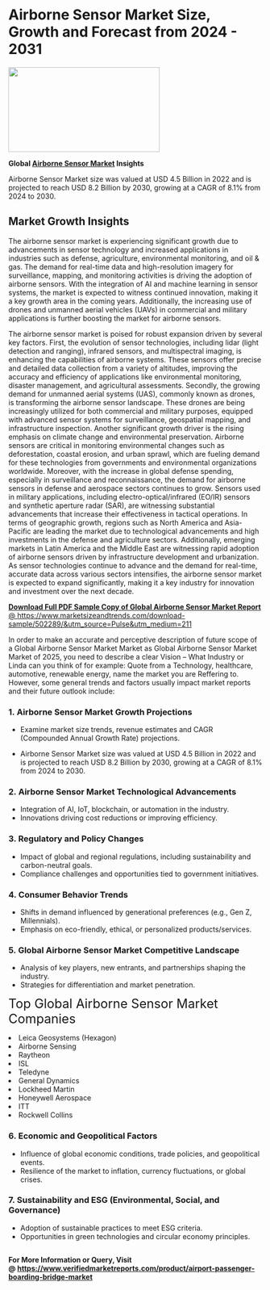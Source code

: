 <H1>Airborne Sensor Market Size, Growth and Forecast from 2024 - 2031</H1><img class="aligncenter size-medium wp-image-584254" src="https://thirdeyenews.in/wp-content/uploads/2024/09/Global-Market-Research-300x168.jpeg" alt="" width="300" height="168" /><p><strong>Global&nbsp;<a href="https://www.marketsizeandtrends.com/download-sample/502289/&amp;utm_source=Pulse&amp;utm_medium=211">Airborne Sensor Market</a> Insights</strong></p><p>Airborne Sensor Market size was valued at USD 4.5 Billion in 2022 and is projected to reach USD 8.2 Billion by 2030, growing at a CAGR of 8.1% from 2024 to 2030.</p><p><h2>Market Growth Insights</h2> <p>The airborne sensor market is experiencing significant growth due to advancements in sensor technology and increased applications in industries such as defense, agriculture, environmental monitoring, and oil & gas. The demand for real-time data and high-resolution imagery for surveillance, mapping, and monitoring activities is driving the adoption of airborne sensors. With the integration of AI and machine learning in sensor systems, the market is expected to witness continued innovation, making it a key growth area in the coming years. Additionally, the increasing use of drones and unmanned aerial vehicles (UAVs) in commercial and military applications is further boosting the market for airborne sensors.</p> <p><a href="#"></a></p> <p>The airborne sensor market is poised for robust expansion driven by several key factors. First, the evolution of sensor technologies, including lidar (light detection and ranging), infrared sensors, and multispectral imaging, is enhancing the capabilities of airborne systems. These sensors offer precise and detailed data collection from a variety of altitudes, improving the accuracy and efficiency of applications like environmental monitoring, disaster management, and agricultural assessments. Secondly, the growing demand for unmanned aerial systems (UAS), commonly known as drones, is transforming the airborne sensor landscape. These drones are being increasingly utilized for both commercial and military purposes, equipped with advanced sensor systems for surveillance, geospatial mapping, and infrastructure inspection. Another significant growth driver is the rising emphasis on climate change and environmental preservation. Airborne sensors are critical in monitoring environmental changes such as deforestation, coastal erosion, and urban sprawl, which are fueling demand for these technologies from governments and environmental organizations worldwide. Moreover, with the increase in global defense spending, especially in surveillance and reconnaissance, the demand for airborne sensors in defense and aerospace sectors continues to grow. Sensors used in military applications, including electro-optical/infrared (EO/IR) sensors and synthetic aperture radar (SAR), are witnessing substantial advancements that increase their effectiveness in tactical operations. In terms of geographic growth, regions such as North America and Asia-Pacific are leading the market due to technological advancements and high investments in the defense and agriculture sectors. Additionally, emerging markets in Latin America and the Middle East are witnessing rapid adoption of airborne sensors driven by infrastructure development and urbanization. As sensor technologies continue to advance and the demand for real-time, accurate data across various sectors intensifies, the airborne sensor market is expected to expand significantly, making it a key industry for innovation and investment over the next decade.</p> <p><a href="#"></p><p><span class=""><strong>Download Full PDF Sample Copy of Global Airborne Sensor Market Report</strong> @ <a href="https://www.marketsizeandtrends.com/download-sample/502289/&amp;utm_source=Pulse&amp;utm_medium=211" target="_blank">https://www.marketsizeandtrends.com/download-sample/502289/&amp;utm_source=Pulse&amp;utm_medium=211</a></span></p><p>In order to make an accurate and perceptive description of future scope of a Global&nbsp;Airborne Sensor Market Market as Global&nbsp;Airborne Sensor Market Market of 2025, you need to describe a clear Vision &ndash; What Industry or Linda can you think of for example: Quote from a Technology, healthcare, automotive, renewable energy, name the market you are Reffering to. However, some general trends and factors usually impact market reports and their future outlook include:</p><h3>1.&nbsp;<strong>Airborne Sensor Market Growth Projections</strong></h3><ul><li>Examine market size trends, revenue estimates and CAGR (Compounded Annual Growth Rate) projections.</li><li><p>Airborne Sensor Market size was valued at USD 4.5 Billion in 2022 and is projected to reach USD 8.2 Billion by 2030, growing at a CAGR of 8.1% from 2024 to 2030.</p></li></ul><h3>2.&nbsp;<strong>Airborne Sensor Market Technological Advancements</strong></h3><ul><li>Integration of AI, IoT, blockchain, or automation in the industry.</li><li>Innovations driving cost reductions or improving efficiency.</li></ul><h3>3.&nbsp;<strong>Regulatory and Policy Changes</strong></h3><ul><li>Impact of global and regional regulations, including sustainability and carbon-neutral goals.</li><li>Compliance challenges and opportunities tied to government initiatives.</li></ul><h3>4.&nbsp;<strong>Consumer Behavior Trends</strong></h3><ul><li>Shifts in demand influenced by generational preferences (e.g., Gen Z, Millennials).</li><li>Emphasis on eco-friendly, ethical, or personalized products/services.</li></ul><h3>5.&nbsp;<strong>Global Airborne Sensor Market Competitive Landscape</strong></h3><ul><li>Analysis of key players, new entrants, and partnerships shaping the industry.</li><li>Strategies for differentiation and market penetration.</li></ul><p data-pm-slice="1 1 []"><span style="color: inherit; font-family: inherit; font-size: 25px;">Top Global Airborne Sensor Market Companies</span></p><div class="" data-test-id=""><p><li>Leica Geosystems (Hexagon)</li><li> Airborne Sensing</li><li> Raytheon</li><li> ISL</li><li> Teledyne</li><li> General Dynamics</li><li> Lockheed Martin</li><li> Honeywell Aerospace</li><li> ITT</li><li> Rockwell Collins</li></p></div><h3>6.&nbsp;<strong>Economic and Geopolitical Factors</strong></h3><ul><li>Influence of global economic conditions, trade policies, and geopolitical events.</li><li>Resilience of the market to inflation, currency fluctuations, or global crises.</li></ul><h3>7.&nbsp;<strong>Sustainability and ESG (Environmental, Social, and Governance)</strong></h3><ul><li>Adoption of sustainable practices to meet ESG criteria.</li><li>Opportunities in green technologies and circular economy principles.</li></ul><h2><strong style="font-size: 14px;">For More Information or Query, Visit @&nbsp;</strong><a style="background-color: #ffffff; font-size: 14px;" href="https://www.marketsizeandtrends.com/report/airborne-sensor-market/" target="_blank">https://www.verifiedmarketreports.com/product/airport-passenger-boarding-bridge-market</a></h2>
